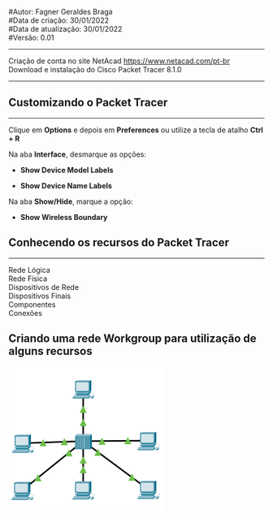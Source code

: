 #Autor: Fagner Geraldes Braga  
#Data de criação: 30/01/2022  
#Data de atualização: 30/01/2022  
#Versão: 0.01  
***
Criação de conta no site NetAcad https://www.netacad.com/pt-br  
Download e instalação do Cisco Packet Tracer 8.1.0  
***
## Customizando o Packet Tracer  
***
Clique em **Options** e depois em **Preferences** ou utilize a tecla de atalho **Ctrl + R**  

Na aba **Interface**, desmarque as opções:  
* **Show Device Model Labels**  

* **Show Device Name Labels**  

Na aba **Show/Hide**, marque a opção:  
* **Show Wireless Boundary**

## Conhecendo os recursos do Packet Tracer
***
Rede Lógica  
Rede Física  
Dispositivos de Rede  
Dispositivos Finais  
Componentes  
Conexões

## Criando uma rede Workgroup para utilização de alguns recursos

![Markdown][image]

[image]: aula1.png    


